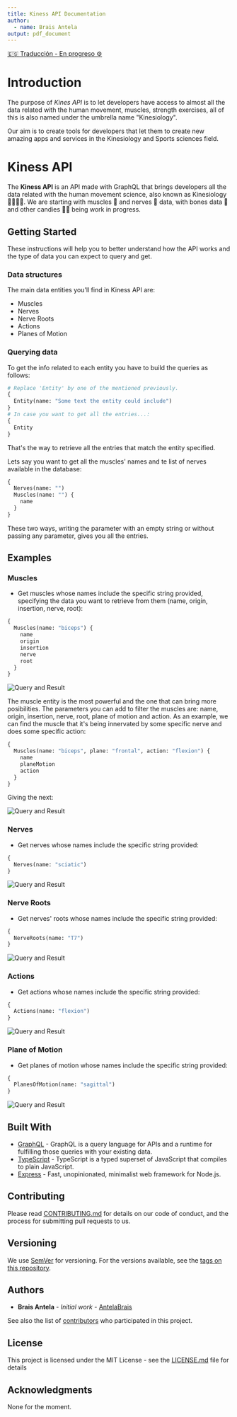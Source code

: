 ```yaml
---
title: Kiness API Documentation
author:
  - name: Brais Antela
output: pdf_document
---
```


[🇪🇸 Traducción - En progreso ⚙️](https://github.com/AntelaBrais/KinessAPI/blob/master/README.es.md)

# Introduction

The purpose of _Kines API_ is to let developers have access to almost all the data related with the human movement, muscles, strength exercises, all of this is also named under the umbrella name "Kinesiology".

Our aim is to create tools for developers that let them to create new amazing apps and services in the Kinesiology and Sports sciences field.

# Kiness API

The **Kiness API** is an API made with GraphQL that brings developers all the data related with the human movement science, also known as Kinesiology 🤾‍♂️⛹️‍♀️. We are starting with muscles 💪 and nerves 🧠 data, with bones data 🦴 and other candies 🏋️‍♀️ being work in progress.

## Getting Started

These instructions will help you to better understand how the API works and the type of data you can expect to query and get.

### Data structures

The main data entities you'll find in Kiness API are:

- Muscles
- Nerves
- Nerve Roots
- Actions
- Planes of Motion

### Querying data

To get the info related to each entity you have to build the queries as follows:

```graphql
# Replace 'Entity' by one of the mentioned previously.
{
  Entity(name: "Some text the entity could include")
}
# In case you want to get all the entries...:
{
  Entity
}
```

That's the way to retrieve all the entries that match the entity specified.

Lets say you want to get all the muscles' names and te list of nerves available in the database:

```graphql
{
  Nerves(name: "")
  Muscles(name: "") {
    name
  }
}
```

These two ways, writing the parameter with an empty string or without passing any parameter, gives you all the entries.

## Examples

### Muscles

- Get muscles whose names include the specific string provided, specifying the data you want to retrieve from them (name, origin, insertion, nerve, root):

```graphql
{
  Muscles(name: "biceps") {
    name
    origin
    insertion
    nerve
    root
  }
}
```

![Query and Result](docAssets/queryMuscle.png)

The muscle entity is the most powerful and the one that can bring more posibilities. The parameters you can add to filter the muscles are: name, origin, insertion, nerve, root, plane of motion and action. As an example, we can find the muscle that it's being innervated by some specific nerve and does some specific action:

```graphql
{
  Muscles(name: "biceps", plane: "frontal", action: "flexion") {
    name
    planeMotion
    action
  }
}
```

Giving the next:

![Query and Result](docAssets/queryMultipleParameter.png)

### Nerves

- Get nerves whose names include the specific string provided:

```graphql
{
  Nerves(name: "sciatic")
}
```

![Query and Result](docAssets/queryNerve.png)

### Nerve Roots

- Get nerves' roots whose names include the specific string provided:

```graphql
{
  NerveRoots(name: "T7")
}
```

![Query and Result](docAssets/queryNerveRoot.png)

### Actions

- Get actions whose names include the specific string provided:

```graphql
{
  Actions(name: "flexion")
}
```

![Query and Result](docAssets/queryAction.png)

### Plane of Motion

- Get planes of motion whose names include the specific string provided:

```graphql
{
  PlanesOfMotion(name: "sagittal")
}
```

![Query and Result](docAssets/queryPlaneMotion.png)

## Built With

- [GraphQL](https://graphql.org/) - GraphQL is a query language for APIs and a runtime for fulfilling those queries with your existing data.
- [TypeScript](http://www.typescriptlang.org/) - TypeScript is a typed superset of JavaScript that compiles to plain JavaScript.
- [Express](https://expressjs.com/) - Fast, unopinionated, minimalist web framework for Node.js.

## Contributing

Please read [CONTRIBUTING.md](#) for details on our code of conduct, and the process for submitting pull requests to us.

## Versioning

We use [SemVer](http://semver.org/) for versioning. For the versions available, see the [tags on this repository](https://github.com/AntelaBrais/KinessAPI/tags).

## Authors

- **Brais Antela** - _Initial work_ - [AntelaBrais](https://github.com/AntelaBrais)

See also the list of [contributors](https://github.com/AntelaBrais/KinessAPI/graphs/contributors) who participated in this project.

## License

This project is licensed under the MIT License - see the [LICENSE.md](LICENSE.md) file for details

## Acknowledgments

None for the moment.
